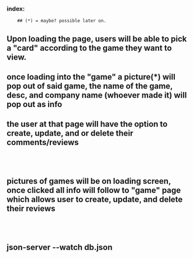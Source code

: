 ### index: 
        ## (*) = maybe? possible later on.
        

## Upon loading the page, users will be able to pick a "card" according to the game they want to view.

## once loading into the "game" a picture(*) will pop out of said game, the name of the game, desc, and company name (whoever made it) will pop out as info

## the user at that page will have the option to create, update, and or delete their comments/reviews

<br></br>




## pictures of games will be on loading screen, once clicked all info will follow to "game" page which allows user to create, update, and delete their reviews

<br></br>

## json-server --watch db.json